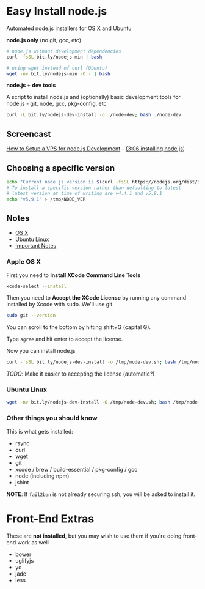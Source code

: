# Easy Install node.js

Automated node.js installers for OS X and Ubuntu

**node.js only** (no git, gcc, etc)

```bash
# node.js without development dependencies
curl -fsSL bit.ly/nodejs-min | bash

# using wget instead of curl (Ubuntu)
wget -nv bit.ly/nodejs-min -O - | bash
```

**node.js + dev tools**

A script to install node.js and (optionally) basic development tools for node.js - git, node, gcc, pkg-config, etc

```bash
curl -L bit.ly/nodejs-dev-install -o ./node-dev; bash ./node-dev
```

<!-- bit.ly/easy-install-node -->

## Screencast

[How to Setup a VPS for node.js Development](https://www.youtube.com/watch?v=ypjzi1axH2A) - [(3:06 installing node.js](https://www.youtube.com/watch?v=ypjzi1axH2A#t=186))

## Choosing a specific version

```bash
echo "Current node.js version is $(curl -fsSL https://nodejs.org/dist/index.tab | head -2 | tail -1 | cut -f 1)"
# To install a specific version rather than defaulting to latest
# latest version at time of writing are v4.4.1 and v5.9.1
echo "v5.9.1" > /tmp/NODE_VER
```

## Notes

* [OS X](#apple-os-x)
* [Ubuntu Linux](#ubuntu-linux)
* [Important Notes](#other-things-you-should-know)

### Apple OS X

First you need to **Install XCode Command Line Tools**

```bash
xcode-select --install
```

Then you need to **Accept the XCode License** by running any command installed by Xcode with sudo. We'll use git.

```bash
sudo git --version
```

You can scroll to the bottom by hitting shift+G (capital G).

Type `agree` and hit enter to accept the license.

Now you can install node.js

```bash
curl -fsSL bit.ly/nodejs-dev-install -o /tmp/node-dev.sh; bash /tmp/node-dev.sh
```

*TODO*: Make it easier to accepting the license (automatic?)

### Ubuntu Linux

```bash
wget -nv bit.ly/nodejs-dev-install -O /tmp/node-dev.sh; bash /tmp/node-dev.sh
```

### Other things you should know

This is what gets installed:

* rsync
* curl
* wget
* git
* xcode / brew / build-essential / pkg-config / gcc
* node (including npm)
* jshint

**NOTE**: If `fail2ban` is not already securing ssh, you will be asked to install it.


Front-End Extras
================

These are **not installed**, but you may wish to use them if you're doing front-end work as well

* bower
* uglifyjs
* yo
* jade
* less
